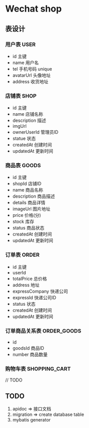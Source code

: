 # Wechat shop

## 表设计

### 用户表 USER

- id 主键
- name 用户名
- tel 手机号码 unique
- avatarUrl 头像地址
- address 收货地址

### 店铺表 SHOP

- id 主键
- name 店铺名称
- description 描述
- imgUrl
- ownerUserId 管理员ID
- statue 状态
- createdAt 创建时间
- updatedAt 更新时间

### 商品表 GOODS

- id 主键
- shopId 店铺ID
- name 商品名称
- description 商品描述
- details 商品详情
- imageUrl 图片地址
- price 价格(分)
- stock 库存
- status 商品状态
- createdAt 创建时间
- updatedAt 更新时间

### 订单表 ORDER

- id 主键
- userId
- totalPrice 总价格
- address 地址
- expressCompany 快递公司
- expressId 快递公司ID
- status 状态
- createdAt 创建时间
- updatedAt 更新时间

### 订单商品关系表 ORDER_GOODS
- id
- goodsId 商品ID
- number 商品数量

### 购物车表 SHOPPING_CART
// TODO

## TODO

1. apidoc => 接口文档
2. migration => create database table
3. mybatis generator



